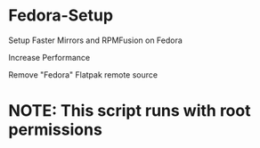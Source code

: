 # Fedora-Setup
Setup Faster Mirrors and RPMFusion on Fedora

Increase Performance

Remove "Fedora" Flatpak remote source

# NOTE: This script runs with root permissions
